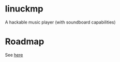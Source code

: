 # linuckmp
A hackable music player (with soundboard capabilities)

# Roadmap
See [here](https://github.com/MoltenCoreDev/linuckmp/blob/main/ROADMAP.md)
